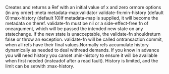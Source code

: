 Creates and returns a Ref with an initial value of x and zero ormore options (in any order)::meta metadata-map:validator validate-fn:min-history (default 0):max-history (default 10)If metadata-map is supplied, it will become the metadata on theref. validate-fn must be nil or a side-effect-free fn of oneargument, which will be passed the intended new state on any statechange. If the new state is unacceptable, the validate-fn shouldreturn false or throw an exception. validate-fn will be called ontransaction commit, when all refs have their final values.Normally refs accumulate history dynamically as needed to deal withread demands. If you know in advance you will need history you canset :min-history to ensure it will be available when first needed (insteadof after a read fault). History is limited, and the limit can be setwith :max-history.
